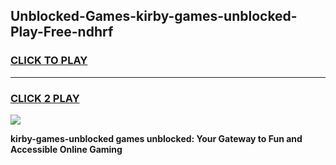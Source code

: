 
## Unblocked-Games-kirby-games-unblocked-Play-Free-ndhrf
<h3>
<a href="https://premium76.site?title=kirby-games-unblocked&ref=22A">CLICK TO PLAY</a></h3>
<hr>

<h3>
<a href="https://premium76.site?title=kirby-games-unblocked&ref=22A">CLICK 2 PLAY</a>
  
</h3>

<a href="https://premium76.site?title=kirby-games-unblocked&ref=22A"><img src="https://clearcache.store/games.png"></a>


**kirby-games-unblocked games unblocked: Your Gateway to Fun and Accessible Online Gaming**
